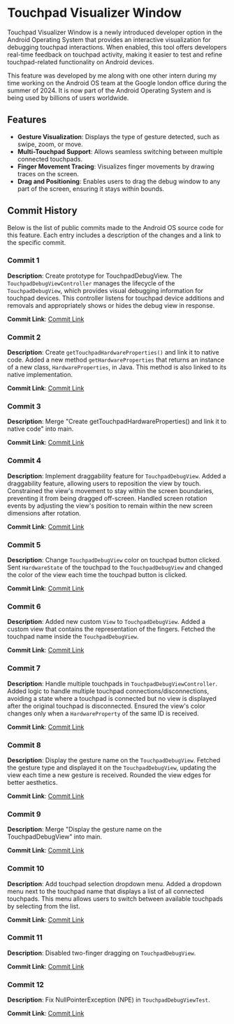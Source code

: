 # Touchpad Visualizer Window

Touchpad Visualizer Window is a newly introduced developer option in the Android Operating System that provides an interactive visualization for debugging touchpad interactions. When enabled, this tool offers developers real-time feedback on touchpad activity, making it easier to test and refine touchpad-related functionality on Android devices.

This feature was developed by me along with one other intern during my time working on the Android OS team at the Google london office during the summer of 2024. It is now part of the Android Operating System and is being used by billions of users worldwide.

## Features
- **Gesture Visualization**: Displays the type of gesture detected, such as swipe, zoom, or move.
- **Multi-Touchpad Support**: Allows seamless switching between multiple connected touchpads.
- **Finger Movement Tracing**: Visualizes finger movements by drawing traces on the screen.
- **Drag and Positioning**: Enables users to drag the debug window to any part of the screen, ensuring it stays within bounds.

## Commit History
Below is the list of public commits made to the Android OS source code for this feature. Each entry includes a description of the changes and a link to the specific commit.

### Commit 1
**Description**: Create prototype for TouchpadDebugView. The `TouchpadDebugViewController` manages the lifecycle of the `TouchpadDebugView`, which provides visual debugging information for touchpad devices. This controller listens for touchpad device additions and removals and appropriately shows or hides the debug view in response.

**Commit Link**: [Commit Link](https://cs.android.com/android/_/android/platform/frameworks/base/+/ea5a5df8f5e42ab13b3c6cb7991e45f94e5a5567)

### Commit 2
**Description**: Create `getTouchpadHardwareProperties()` and link it to native code. Added a new method `getHardwareProperties` that returns an instance of a new class, `HardwareProperties`, in Java. This method is also linked to its native implementation.

**Commit Link**: [Commit Link](https://cs.android.com/android/_/android/platform/frameworks/base/+/e98ecc5888975d65114071a9c0cd9136d5e9768f)

### Commit 3
**Description**: Merge "Create getTouchpadHardwareProperties() and link it to native code" into main.

**Commit Link**: [Commit Link](https://cs.android.com/android/_/android/platform/frameworks/base/+/f85cdacaf226f884d70985512fa16d47fc449810)

### Commit 4
**Description**: Implement draggability feature for `TouchpadDebugView`. Added a draggability feature, allowing users to reposition the view by touch. Constrained the view's movement to stay within the screen boundaries, preventing it from being dragged off-screen. Handled screen rotation events by adjusting the view's position to remain within the new screen dimensions after rotation.

**Commit Link**: [Commit Link](https://cs.android.com/android/_/android/platform/frameworks/base/+/5b20222bb90fd9730b3b488595628b9561fe1b1e)

### Commit 5
**Description**: Change `TouchpadDebugView` color on touchpad button clicked. Sent `HardwareState` of the touchpad to the `TouchpadDebugView` and changed the color of the view each time the touchpad button is clicked.

**Commit Link**: [Commit Link](https://cs.android.com/android/_/android/platform/frameworks/base/+/3ed2996cf30c37172521eeafa26ed54c89ef72f5)

### Commit 6
**Description**: Added new custom `View` to `TouchpadDebugView`. Added a custom view that contains the representation of the fingers. Fetched the touchpad name inside the `TouchpadDebugView`.

**Commit Link**: [Commit Link](https://cs.android.com/android/_/android/platform/frameworks/base/+/ce15a76c64813796f128f85fa1360eab025175b3)

### Commit 7
**Description**: Handle multiple touchpads in `TouchpadDebugViewController`. Added logic to handle multiple touchpad connections/disconnections, avoiding a state where a touchpad is connected but no view is displayed after the original touchpad is disconnected. Ensured the view's color changes only when a `HardwareProperty` of the same ID is received.

**Commit Link**: [Commit Link](https://cs.android.com/android/_/android/platform/frameworks/base/+/4addccb46f5aa6710da305c86eb1f0ed0fd73cb4)

### Commit 8
**Description**: Display the gesture name on the `TouchpadDebugView`. Fetched the gesture type and displayed it on the `TouchpadDebugView`, updating the view each time a new gesture is received. Rounded the view edges for better aesthetics.

**Commit Link**: [Commit Link](https://cs.android.com/android/_/android/platform/frameworks/base/+/3d1dc8b0c919fc2c6e482082b4485c6d7c6acbe7)

### Commit 9
**Description**: Merge "Display the gesture name on the TouchpadDebugView" into main.

**Commit Link**: [Commit Link](https://cs.android.com/android/_/android/platform/frameworks/base/+/db45101ca742bee581dbfba02b410968e8eaac41)

### Commit 10
**Description**: Add touchpad selection dropdown menu. Added a dropdown menu next to the touchpad name that displays a list of all connected touchpads. This menu allows users to switch between available touchpads by selecting from the list.

**Commit Link**: [Commit Link](https://cs.android.com/android/_/android/platform/frameworks/base/+/3c9b6a96707d25542e038df6e7fd09c45aafa5ba)

### Commit 11
**Description**: Disabled two-finger dragging on `TouchpadDebugView`.

**Commit Link**: [Commit Link](https://cs.android.com/android/_/android/platform/frameworks/base/+/841b68bbf14452c46cf82a066a51bdd5545af2a0)

### Commit 12
**Description**: Fix NullPointerException (NPE) in `TouchpadDebugViewTest`.

**Commit Link**: [Commit Link](https://cs.android.com/android/_/android/platform/frameworks/base/+/971e2ad244de47424891e19339cb34e0ac51d586)

